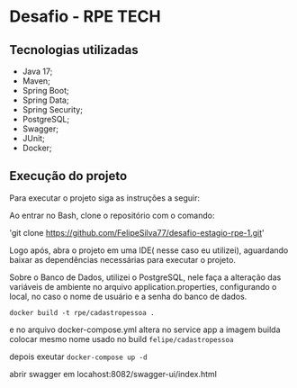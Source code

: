 # **Desafio - RPE TECH**

## Tecnologias utilizadas

* Java 17;
* Maven;
* Spring Boot;
* Spring Data;
* Spring Security;
* PostgreSQL;
* Swagger;
* JUnit;
* Docker;

## Execução do projeto
Para executar o projeto siga as instruções a seguir:

Ao entrar no Bash, clone o repositório com o comando:

'git clone https://github.com/FelipeSilva77/desafio-estagio-rpe-1.git'

Logo após, abra o projeto em uma IDE( nesse caso eu utilizei), aguardando baixar as dependências necessárias para executar o projeto.

Sobre o Banco de Dados, utilizei o PostgreSQL, nele faça a alteração das variáveis de ambiente no arquivo application.properties, configurando
 o local, no caso o nome de usuário e a senha do banco de dados.
```
docker build -t rpe/cadastropessoa .
```
e no arquivo docker-compose.yml altera no service app a imagem builda colocar mesmo nome usado no build `felipe/cadastropessoa`

depois exeutar `docker-compose up -d`

abrir swagger em locahost:8082/swagger-ui/index.html
